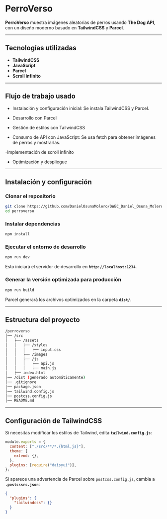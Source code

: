 # PerroVerso

**PerroVerso** muestra imágenes aleatorias de perros usando **The Dog API**, con un diseño moderno basado en **TailwindCSS** y **Parcel**.  

---

## Tecnologías utilizadas
- **TailwindCSS**
- **JavaScript**
- **Parcel**
- **Scroll infinito**
---
## Flujo de trabajo usado

- Instalación y configuración inicial: Se instala TailwindCSS y Parcel.

- Desarrollo con Parcel

- Gestión de estilos con TailwindCSS

- Consumo de API con JavaScript: Se usa fetch para obtener imágenes de perros y mostrarlas.

-Implementación de scroll infinito

- Optimización y despliegue
---

## Instalación y configuración

### **Clonar el repositorio**
```bash
git clone https://github.com/DanielOsunaMolero/DWEC_Daniel_Osuna_Molero.git
cd perroverso
```

### **Instalar dependencias**
```bash
npm install
```

### **Ejecutar el entorno de desarrollo**
```bash
npm run dev
```
Esto iniciará el servidor de desarrollo en **`http://localhost:1234`**.

### **Generar la versión optimizada para producción**
```bash
npm run build
```
Parcel generará los archivos optimizados en la carpeta **`dist/`**.

---

## **Estructura del proyecto**
```bash
/perroverso
│── /src
│   ├── /assets
│   │   ├── /styles
│   │   │   ├── input.css
│   │   ├── /images
│   │   ├── /js
│   │   │   ├── api.js
│   │   │   ├── main.js
│   ├── index.html
│── /dist (generado automáticamente)
│── .gitignore
│── package.json
│── tailwind.config.js
│── postcss.config.js
│── README.md
```

---

## **Configuración de TailwindCSS**
Si necesitas modificar los estilos de Tailwind, edita **`tailwind.config.js`**:

```javascript
module.exports = {
  content: ["./src/**/*.{html,js}"],
  theme: {
    extend: {},
  },
  plugins: [require("daisyui")],
};
```

Si aparece una advertencia de Parcel sobre `postcss.config.js`, cambia a **`.postcssrc.json`**:

```json
{
  "plugins": {
    "tailwindcss": {}
  }
}
```



